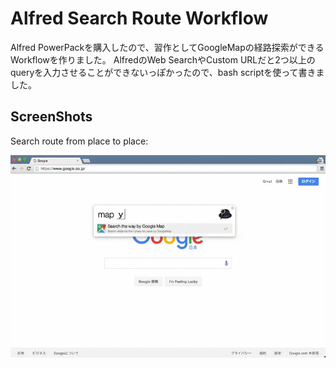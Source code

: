 # Alfred Search Route Workflow
Alfred PowerPackを購入したので、習作としてGoogleMapの経路探索ができるWorkflowを作りました。
AlfredのWeb SearchやCustom URLだと2つ以上のqueryを入力させることができないっぽかったので、bash scriptを使って書きました。

## ScreenShots
Search route from place to place:

![スクリーンショットGIF](https://raw.githubusercontent.com/gonshi/alfred-search-route-workflow/master/screenshots/search_route.gif)
